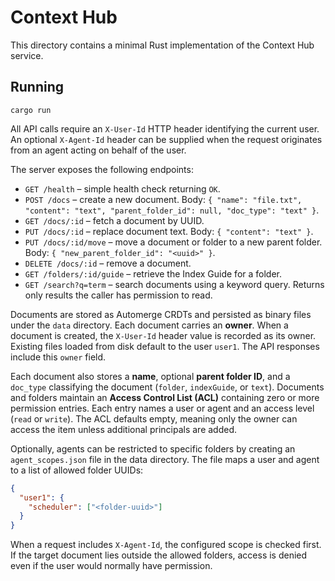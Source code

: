 # Context Hub

This directory contains a minimal Rust implementation of the Context Hub service.

## Running

```
cargo run
```

All API calls require an `X-User-Id` HTTP header identifying the current user.
An optional `X-Agent-Id` header can be supplied when the request originates from
an agent acting on behalf of the user.

The server exposes the following endpoints:

- `GET /health` – simple health check returning `OK`.
- `POST /docs` – create a new document. Body: `{ "name": "file.txt", "content": "text", "parent_folder_id": null, "doc_type": "text" }`.
- `GET /docs/:id` – fetch a document by UUID.
- `PUT /docs/:id` – replace document text. Body: `{ "content": "text" }`.
- `PUT /docs/:id/move` – move a document or folder to a new parent folder. Body: `{ "new_parent_folder_id": "<uuid>" }`.
- `DELETE /docs/:id` – remove a document.
- `GET /folders/:id/guide` – retrieve the Index Guide for a folder.
- `GET /search?q=term` – search documents using a keyword query. Returns only
  results the caller has permission to read.

Documents are stored as Automerge CRDTs and persisted as binary files under the `data` directory. Each document carries an **owner**. When a document is created, the `X-User-Id` header value is recorded as its owner. Existing files loaded from disk default to the user `user1`. The API responses include this `owner` field.

Each document also stores a **name**, optional **parent folder ID**, and a `doc_type` classifying the document (`folder`, `indexGuide`, or `text`).
Documents and folders maintain an **Access Control List (ACL)** containing zero or more permission entries. Each entry names a user or agent and an access level (`read` or `write`). The ACL defaults empty, meaning only the owner can access the item unless additional principals are added.

Optionally, agents can be restricted to specific folders by creating an
`agent_scopes.json` file in the data directory. The file maps a user and agent
to a list of allowed folder UUIDs:

```json
{
  "user1": {
    "scheduler": ["<folder-uuid>"]
  }
}
```

When a request includes `X-Agent-Id`, the configured scope is checked first. If
the target document lies outside the allowed folders, access is denied even if
the user would normally have permission.
